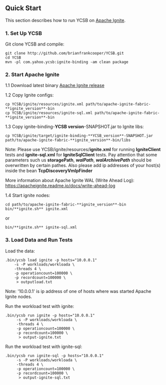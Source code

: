 <!--
Copyright (c) 2018 YCSB contributors. All rights reserved.

Licensed under the Apache License, Version 2.0 (the "License"); you
may not use this file except in compliance with the License. You
may obtain a copy of the License at

http://www.apache.org/licenses/LICENSE-2.0

Unless required by applicable law or agreed to in writing, software
distributed under the License is distributed on an "AS IS" BASIS,
WITHOUT WARRANTIES OR CONDITIONS OF ANY KIND, either express or
implied. See the License for the specific language governing
permissions and limitations under the License. See accompanying
LICENSE file.
-->

## Quick Start

This section describes how to run YCSB on [Apache Ignite](https://ignite.apache.org).

### 1. Set Up YCSB

Git clone YCSB and compile:

    git clone http://github.com/brianfrankcooper/YCSB.git
    cd YCSB
    mvn -pl com.yahoo.ycsb:ignite-binding -am clean package

### 2. Start Apache Ignite
1.1 Download latest binary [Apache Ignite release](https://ignite.apache.org/download.cgi#binaries)

1.2 Copy Ignite configs:
    
    cp YCSB/ignite/resources/ignite.xml path/to/apache-ignite-fabric-**ignite_version**-bin
    cp YCSB/ignite/resources/ignite-sql.xml path/to/apache-ignite-fabric-**ignite_version**-bin

1.3 Copy ignite-binding-**YCSB version**-SNAPSHOT.jar to Ignite libs: 
    
    cp YCSB/ignite/target/ignite-binding-**YCSB_version**-SNAPSHOT.jar path/to/apache-ignite-fabric-**ignite_version**-bin/libs

Note: Please use YCSB/ignite/resources/**ignite.xml** for running **IgniteClient** tests and **ignite-sql.xml** for
**IgniteSqlClient** tests. Pay attention that some parameters such us **storagePath**, ****_walPath_****, ****_walArchivePath_****
should be overwritten by certain pathes. Also please add ip addresses of your host(s) inside the bean **TcpDiscoveryVmIpFinder**

More information about Apache Ignite WAL (Write Ahead Log): https://apacheignite.readme.io/docs/write-ahead-log

1.4 Start ignite nodes:
 
    cd path/to/apache-ignite-fabric-**ignite_version**-bin
    bin/**ignite.sh** ignite.xml
or

    bin/**ignite.sh** ignite-sql.xml

### 3. Load Data and Run Tests

Load the data:

    .bin/ycsb load ignite -p hosts="10.0.0.1"
        -s -P workloads/workloada \
        -threads 4 \
        -p operationcount=100000 \
        -p recordcount=100000 \
         > outputload.txt
Note: '10.0.0.1' is ip address of one of hosts where was started Apache Ignite nodes.


Run the workload test with ignite:

    .bin/ycsb run ignite -p hosts="10.0.0.1"
         -s -P workloads/workloada \
         -threads 4 \
         -p operationcount=100000 \
         -p recordcount=100000 \
          > output-ignite.txt

Run the workload test with ignite-sql:

    .bin/ycsb run ignite-sql -p hosts="10.0.0.1"
         -s -P workloads/workloada \
         -threads 4 \
         -p operationcount=100000 \
         -p recordcount=100000 \
          > output-ignite-sql.txt
